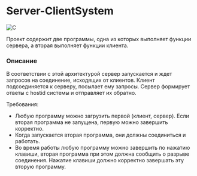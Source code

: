 # Server-ClientSystem
![C](https://img.shields.io/badge/C-blue.svg)

Проект содержит две программы, одна из которых выполняет функции сервера, а вторая выполняет функции клиента.

### Описание

В соответствии с этой архитектурой сервер запускается и ждет запросов на соединение, исходящих от клиентов. 
Клиент подсоединяется к серверу, посылает ему запросы. Сервер формирует ответы с hostid системы и отправляет их обратно.

Требования:
- Любую программу можно загрузить первой (клиент, сервер). Если вторая программа не запущена, первую можно завершить корректно.
- Когда запускается вторая программа, они должны соединиться и работать.
- Во время работы любую программу можно завершить по нажатию клавиши, вторая программа при этом должна сообщить о разрыве соединения. Нажатие клавиши должно корректно завершать эту вторую программу.
